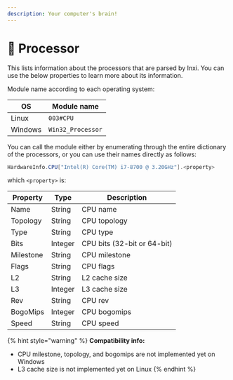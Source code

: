 ```yaml
---
description: Your computer's brain!
---
```


# 🧠 Processor

This lists information about the processors that are parsed by Inxi. You can use the below properties to learn more about its information.

Module name according to each operating system:

| OS      | Module name       |
| ------- | ----------------- |
| Linux   | `003#CPU`         |
| Windows | `Win32_Processor` |

You can call the module either by enumerating through the entire dictionary of the processors, or you can use their names directly as follows:

```csharp
HardwareInfo.CPU["Intel(R) Core(TM) i7-8700 @ 3.20GHz"].<property>
```

which `<property>` is:

| Property  | Type    | Description                 |
| --------- | ------- | --------------------------- |
| Name      | String  | CPU name                    |
| Topology  | String  | CPU topology                |
| Type      | String  | CPU type                    |
| Bits      | Integer | CPU bits (32-bit or 64-bit) |
| Milestone | String  | CPU milestone               |
| Flags     | String  | CPU flags                   |
| L2        | String  | L2 cache size               |
| L3        | Integer | L3 cache size               |
| Rev       | String  | CPU rev                     |
| BogoMips  | Integer | CPU bogomips                |
| Speed     | String  | CPU speed                   |

{% hint style="warning" %}
**Compatibility info:**

* CPU milestone, topology, and bogomips are not implemented yet on Windows
* L3 cache size is not implemented yet on Linux
{% endhint %}
